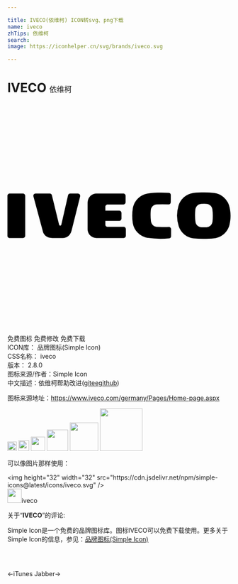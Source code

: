 ```yaml
---

title: IVECO(依维柯) ICON转svg、png下载
name: iveco
zhTips: 依维柯
search: 
image: https://iconhelper.cn/svg/brands/iveco.svg

---
```


# IVECO  <small style="font-size: 60%;font-weight: 100">依维柯</small>

<div id="svg" class="svg-wrap">
<svg role="img" viewBox="0 0 24 24" xmlns="http://www.w3.org/2000/svg"><title>IVECO icon</title><path d="M.24 14.402h1.433c.12 0 .239-.1.239-.243V9.87a.243.243 0 0 0-.244-.242H.24a.237.237 0 0 0-.24.24v4.294c0 .169.148.239.24.239m2.566-4.424l1.01 3.737c.064.25.244.435.391.53.17.11.338.156.61.156h1.119c.474 0 .833-.294.963-.794l.91-3.62a.431.431 0 0 0 .014-.108.238.238 0 0 0-.24-.25h-.827a.24.24 0 0 0-.235.182l-.718 3.135c-.022.108-.076.131-.134.131a.117.117 0 0 1-.112-.1l-.762-3.11c-.02-.157-.122-.239-.242-.239H3.03c-.188 0-.254.17-.243.273.001.022.013.043.019.077m7.728 1.49l-.002-.413c0-.15.116-.25.24-.25h1.7a.24.24 0 0 0 .238-.24l.001-.695a.243.243 0 0 0-.244-.242H9.57c-.468 0-.948.364-.948 1.024v2.79c0 .602.508.959.945.959h2.93c.124 0 .249-.093.243-.265v-.69a.24.24 0 0 0-.24-.24h-1.7c-.159 0-.266-.093-.266-.243v-.397h1.494a.242.242 0 0 0 .238-.251v-.61a.24.24 0 0 0-.244-.238h-1.488zm5.511-.664a11.9 11.9 0 0 1 1.283 0 .238.238 0 0 0 .239-.239v-.005l.005-.762a.239.239 0 0 0-.217-.238 12.611 12.611 0 0 0-.893-.024c-.42 0-.833.022-1.237.069l.025-.002c-.879.07-1.595.72-1.756 1.57a5.162 5.162 0 0 0-.074.82c0 .27.02.527.058.776a1.943 1.943 0 0 0 1.63 1.622l-.026-.004a9.788 9.788 0 0 0 2.303.053.239.239 0 0 0 .216-.236l-.001.017.002-.766a.239.239 0 0 0-.239-.239h-.007c-.239.012-.479.012-.722.007a12.965 12.965 0 0 1-.61-.021.675.675 0 0 1-.588-.594 6.287 6.287 0 0 1-.022-1.131.678.678 0 0 1 .631-.673M24 12.05c.003-.434-.06-.83-.178-1.195a1.916 1.916 0 0 0-1.59-1.285 9.213 9.213 0 0 0-1.085-.062c-.406 0-.76.01-1.156.06a1.932 1.932 0 0 0-1.6 1.392 3.792 3.792 0 0 0 .029 2.172 1.906 1.906 0 0 0 1.596 1.306c.342.037.684.054 1.037.054.443 0 .805 0 1.232-.058.85-.153 1.452-.752 1.613-1.511.065-.282.1-.57.102-.873m-1.91-.02c0 .222-.01.434-.037.65a.677.677 0 0 1-.62.565 8.625 8.625 0 0 1-.541.007.674.674 0 0 1-.664-.576 5.302 5.302 0 0 1-.014-1.337.677.677 0 0 1 .625-.601 8.615 8.615 0 0 1 .532-.004c.353 0 .643.268.675.612.03.223.044.452.044.684"/></svg>
</div>
<detail full-name='iveco'></detail>

<div class="detail-page">
<p>
<span><span class="badge-success badge">免费图标</span> <span class="badge-success badge">免费修改</span>  <span class="badge-success badge">免费下载</span> </span>
<br/>
<span>
ICON库：
<span class="badge-secondary badge">品牌图标(Simple Icon)</span> 
</span>
<br/>
<span>
CSS名称：
<span class="badge-secondary badge">iveco</span> 
</span>

<br/>
<span>
版本：
<span class="badge-secondary badge">2.8.0</span> 
</span>
<br/>
<span>图标来源/作者：<span class="badge-light badge">Simple Icon</span></span> 
<br/>
<span class="zh-detail">中文描述：<span class="badge-primary badge">依维柯</span><span class="help-link"><span>帮助改进</span>(<a href="https://gitee.com/liuwave/icon-helper/edit/master/json/brands/iveco.json" target="_blank" rel="noopener noreferrer">gitee</a><a href="https://github.com/liuwave/icon-helper/edit/master/json/brands/iveco.json" target="_blank" rel="noopener noreferrer">github</a></span>)</span><br/>
</p>
</div><div class="description description alert alert-light"><p>图标来源地址：<a href="https://www.iveco.com/germany/Pages/Home-page.aspx" target="_blank" rel="noopener noreferrer">https://www.iveco.com/germany/Pages/Home-page.aspx</a></p></div>
<div class="alert alert-dark">
<img height="21" width="21" src="https://cdn.jsdelivr.net/npm/simple-icons@latest/icons/iveco.svg" />
<img height="24" width="24" src="https://cdn.jsdelivr.net/npm/simple-icons@latest/icons/iveco.svg" />
<img height="32" width="32" src="https://cdn.jsdelivr.net/npm/simple-icons@latest/icons/iveco.svg" />
<img height="48" width="48" src="https://cdn.jsdelivr.net/npm/simple-icons@latest/icons/iveco.svg" />
<img height="64" width="64" src="https://cdn.jsdelivr.net/npm/simple-icons@latest/icons/iveco.svg" />
<img height="96" width="96" src="https://cdn.jsdelivr.net/npm/simple-icons@latest/icons/iveco.svg" />

</div>
<div>
  <p>可以像图片那样使用：    
  </p>
  <div class="alert alert-primary" style="font-size: 14px">
    &lt;img height="32" width="32" src="https://cdn.jsdelivr.net/npm/simple-icons@latest/icons/iveco.svg" /&gt;
    <copy-btn content='<img height="32" width="32" src="https://cdn.jsdelivr.net/npm/simple-icons@latest/icons/iveco.svg" />'></copy-btn>
  </div>
  <div class="alert alert-secondary">
    <img height="32" width="32" src="https://cdn.jsdelivr.net/npm/simple-icons@latest/icons/iveco.svg" />iveco
    <copy-btn content="iveco" btn-title="复制图标名称"></copy-btn>
  </div>
</div>
<div class="icon-detail__container">
<p>关于“<b>IVECO</b>”的评论:</p>
</div>
<Vssue title="关于“IVECO”的评论" />
<div><p>Simple Icon是一个免费的品牌图标库。图标IVECO可以免费下载使用。更多关于  Simple Icon的信息，参见：<a target="_blank" href="https://iconhelper.cn/brands.html">品牌图标(Simple Icon)</a>
</p></div>


<div style="padding:2rem 0 " class="page-nav"><p class="inner"><span class="prev">←<router-link to="/icon/itunes.html">iTunes</router-link></span> <span class="next"><router-link to="/icon/jabber.html">Jabber</router-link>→</span></p></div>
